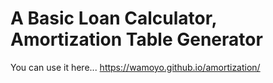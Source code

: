 
# A Basic Loan Calculator, Amortization Table Generator

You can use it here... https://wamoyo.github.io/amortization/

